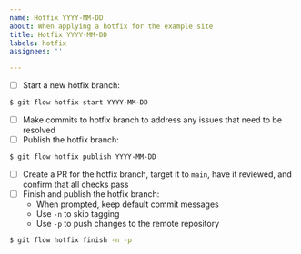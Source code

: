 ```yaml
---
name: Hotfix YYYY-MM-DD
about: When applying a hotfix for the example site
title: Hotfix YYYY-MM-DD
labels: hotfix
assignees: ''

---
```


- [ ] Start a new hotfix branch:
```bash
$ git flow hotfix start YYYY-MM-DD
```
- [ ] Make commits to hotfix branch to address any issues that need to be resolved
- [ ] Publish the hotfix branch:
```bash
$ git flow hotfix publish YYYY-MM-DD
```
- [ ] Create a PR for the hotfix branch, target it to `main`, have it reviewed, and confirm that all checks pass
- [ ] Finish and publish the hotfix branch:
    - When prompted, keep default commit messages
    - Use `-n` to skip tagging
    - Use `-p` to push changes to the remote repository
```bash
$ git flow hotfix finish -n -p
```
